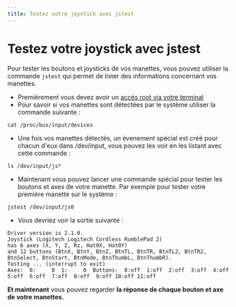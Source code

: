 ```yaml
---
title: Testez votre joystick avec jstest
---
```


# Testez votre joystick avec jstest

Pour tester les boutons et joysticks de vos manettes, vous pouvez utiliser la commande `jstest` qui permet de lister des informations concernant vos manettes.

* Premièrement vous devez avoir un [accès root via votre terminal](/v/francais/tutoriels/systeme/acces/acces-root-via-terminal) 
* Pour savoir si vos manettes sont détectées par le système utiliser la commande suivante :

```text
cat /proc/bus/input/devices
```

* Une fois vos manettes détectés, un évenement spécial est créé pour chacun d'eux dans /dev/input, vous pouvez les voir en les listant avec cette commande :

```text
ls /dev/input/js*
```

* Maintenant vous pouvez lancer une commande spécial pour tester les boutons et axes de votre manette. Par exemple pour tester votre première manette sur le système :

```text
jstest /dev/input/js0
```

* Vous devriez voir la sortie suivante :

```text
Driver version is 2.1.0.
Joystick (Logitech Logitech Cordless RumblePad 2)
has 6 axes (X, Y, Z, Rz, Hat0X, Hat0Y)
and 12 buttons (BtnX, BtnY, BtnZ, BtnTL, BtnTR, BtnTL2, BtnTR2, BtnSelect, BtnStart, BtnMode, BtnThumbL, BtnThumbR).
Testing ... (interrupt to exit)
Axes:  0:     0  1:     0  Buttons:  0:off  1:off  2:off  3:off  4:off  5:off  6:off  7:off  8:off  9:off 10:off 11:off
```



**Et maintenant** vous pouvez regarder **la réponse de chaque bouton et axe de votre manettes.**

